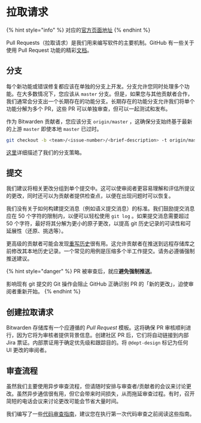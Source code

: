 # 拉取请求

{% hint style="info" %}
对应的[官方页面地址](https://contributing.bitwarden.com/contributing/pull-requests/)
{% endhint %}

Pull Requests（拉取请求）是我们用来编写软件的主要机制。GitHub 有一些关于使用 Pull Request 功能的精彩[文档](https://docs.github.com/en/pull-requests/collaborating-with-pull-requests/proposing-changes-to-your-work-with-pull-requests/about-pull-requests)。

## 分支 <a href="#branch" id="branch"></a>

每个新功能或错误修复都应该在单独的分支上开发。分支允许您同时处理多个功能。在大多数情况下，您应该从 `master` 分支。但是，如果您与其他贡献者合作，我们通常会分支出一个长期存在的功能分支。长期存在的功能分支允许我们将单个功能分解为多个 PR，这些 PR 可以单独审查，但可以一起测试和发布。

作为 Bitwarden 贡献者，您应该分支 `origin/master` ，这确保分支始终基于最新的上游 `master` 即使本地 `master` 已过时。

```bash
git checkout -b <team>/<issue-number>/<brief-description> -t origin/master
```

[这里](branching.md)详细描述了我们的分支策略。

## 提交 <a href="#commit" id="commit"></a>

我们建议将相关更改分组到单个提交中。这可以使审阅者更容易理解和评估所提议的更改，同时还可以为贡献者提供检查点，以便在出现问题时可以恢复。

我们没有关于如何构建提交消息（例如语义提交消息）的标准。我们鼓励提交消息应在 50 个字符的限制内，以便可以轻松使用 `git log` 。如果提交消息需要超过 50 个字符，最好将其分解为更小的原子更改，以提高 git 历史记录的可读性和可延展性（还原、挑选等）。

更高级的贡献者可能会发现[重写历史](https://git-scm.com/book/en/v2/Git-Tools-Rewriting-History)很有用。这允许贡献者在推送到远程存储库之前修改其本地历史记录。一个常见的用例是压缩多个半工作提交。请务必遵循强制推送建议。

{% hint style="danger" %}
PR 被审查后，就应**避免强制推送**。

影响现有 git 提交的 Git 操作会阻止 GitHub 正确识别 PR 的「新的更改」，迫使审阅者重新开始。
{% endhint %}

## 创建拉取请求 <a href="#creating-a-pull-request" id="creating-a-pull-request"></a>

Bitwarden 存储库有一个应遵循的 _Pull Request_ 模板。这将确保 PR 审核顺利进行，因为它将为审核者提供背景信息。创建社区 PR 后，它们将自动链接到内部 Jira 票证。内部票证用于确定优先级和跟踪目的。将 `@dept-design` 标记为任何 UI 更改的审阅者。

## 审查流程 <a href="#review-process" id="review-process"></a>

虽然我们主要使用异步审查流程，但请随时安排与审查者/贡献者的会议来讨论更改。虽然异步通信很有用，但它会带来时间损失，从而拖延审查过程。有时，召开简短的电话会议来讨论更改可能会节省大量时间。

我们编写了一些[代码审查指南](code-review.md)，建议您在执行第一次代码审查之前阅读这些指南。
